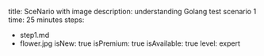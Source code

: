 title: SceNario with image
description: understanding Golang test scenario 1
time: 25 minutes
steps:
  - step1.md
  - flower.jpg
isNew: true
isPremium: true
isAvailable: true
level: expert
